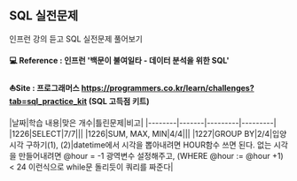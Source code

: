 ## SQL 실전문제 

인프런 강의 듣고 SQL 실전문제 풀어보기

#### 💻 Reference : 인프런 '백문이 불여일타 - 데이터 분석을 위한 SQL'

#### ⛵Site : 프로그래머스 https://programmers.co.kr/learn/challenges?tab=sql_practice_kit (SQL 고득점 키트)             

|날짜|학습 내용|맞은 개수|틀린문제|비고|
|--------|-------|---------|---------|
|1226|SELECT|7/7|||
|1226|SUM, MAX, MIN|4/4|||
|1227|GROUP BY|2/4|입양 시각 구하기(1), (2)|datetime에서 시각을 뽑아내려면 HOUR함수 쓰면 된다. 없는 시각을 만들어내려면 @hour = -1 광역변수 설정해주고, (WHERE @hour := @hour +1) < 24 이런식으로 while문 돌리듯이 쿼리를 짜준다|
